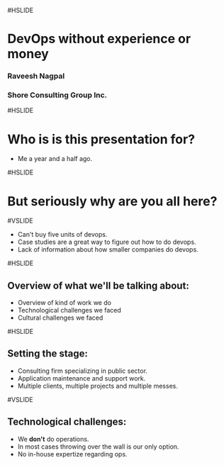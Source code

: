 #HSLIDE

# DevOps without experience or money
### Raveesh Nagpal
### Shore Consulting Group Inc.


#HSLIDE

# Who is is this presentation for?

- Me a year and a half ago. <!-- .element: class="fragment" -->


#HSLIDE

# But seriously why are you all here?


#VSLIDE

- Can't buy five units of devops. 
- Case studies are a great way to figure out how to do devops.
- Lack of information about how smaller companies do devops.


#HSLIDE

## Overview of what we'll be talking about:

- Overview of kind of work we do
- Technological challenges we faced
- Cultural challenges we faced


#HSLIDE

## Setting the stage:

- Consulting firm specializing in public sector.
- Application maintenance and support work.
- Multiple clients, multiple projects and multiple messes.


#VSLIDE

## Technological challenges:

- We __don't__ do operations.
- In most cases throwing over the wall is our only option.
- No in-house expertize regarding ops.